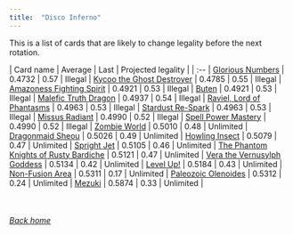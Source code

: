 ```yaml
---
title:  "Disco Inferno"
---
```


This is a list of cards that are likely to change legality before the next rotation.

| Card name | Average | Last | Projected legality |
| :-- |
[Glorious Numbers](https://db.ygoprodeck.com/card/?search=Glorious%20Numbers) | 0.4732 | 0.57 | Illegal |
[Kycoo the Ghost Destroyer](https://db.ygoprodeck.com/card/?search=Kycoo%20the%20Ghost%20Destroyer) | 0.4785 | 0.55 | Illegal |
[Amazoness Fighting Spirit](https://db.ygoprodeck.com/card/?search=Amazoness%20Fighting%20Spirit) | 0.4921 | 0.53 | Illegal |
[Buten](https://db.ygoprodeck.com/card/?search=Buten) | 0.4921 | 0.53 | Illegal |
[Malefic Truth Dragon](https://db.ygoprodeck.com/card/?search=Malefic%20Truth%20Dragon) | 0.4937 | 0.54 | Illegal |
[Raviel, Lord of Phantasms](https://db.ygoprodeck.com/card/?search=Raviel,%20Lord%20of%20Phantasms) | 0.4963 | 0.53 | Illegal |
[Stardust Re-Spark](https://db.ygoprodeck.com/card/?search=Stardust%20Re-Spark) | 0.4963 | 0.53 | Illegal |
[Missus Radiant](https://db.ygoprodeck.com/card/?search=Missus%20Radiant) | 0.4990 | 0.52 | Illegal |
[Spell Power Mastery](https://db.ygoprodeck.com/card/?search=Spell%20Power%20Mastery) | 0.4990 | 0.52 | Illegal |
[Zombie World](https://db.ygoprodeck.com/card/?search=Zombie%20World) | 0.5010 | 0.48 | Unlimited |
[Dragonmaid Sheou](https://db.ygoprodeck.com/card/?search=Dragonmaid%20Sheou) | 0.5026 | 0.49 | Unlimited |
[Howling Insect](https://db.ygoprodeck.com/card/?search=Howling%20Insect) | 0.5079 | 0.47 | Unlimited |
[Spright Jet](https://db.ygoprodeck.com/card/?search=Spright%20Jet) | 0.5105 | 0.46 | Unlimited |
[The Phantom Knights of Rusty Bardiche](https://db.ygoprodeck.com/card/?search=The%20Phantom%20Knights%20of%20Rusty%20Bardiche) | 0.5121 | 0.47 | Unlimited |
[Vera the Vernusylph Goddess](https://db.ygoprodeck.com/card/?search=Vera%20the%20Vernusylph%20Goddess) | 0.5134 | 0.42 | Unlimited |
[Level Up!](https://db.ygoprodeck.com/card/?search=Level%20Up!) | 0.5184 | 0.43 | Unlimited |
[Non-Fusion Area](https://db.ygoprodeck.com/card/?search=Non-Fusion%20Area) | 0.5311 | 0.17 | Unlimited |
[Paleozoic Olenoides](https://db.ygoprodeck.com/card/?search=Paleozoic%20Olenoides) | 0.5312 | 0.24 | Unlimited |
[Mezuki](https://db.ygoprodeck.com/card/?search=Mezuki) | 0.5874 | 0.33 | Unlimited |

<br>

###### [Back home](index)
